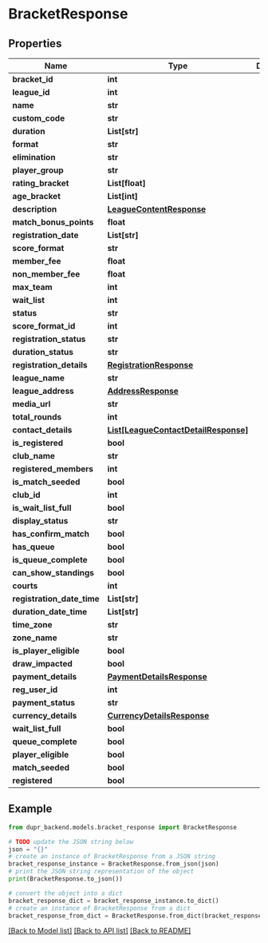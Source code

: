 # BracketResponse


## Properties

Name | Type | Description | Notes
------------ | ------------- | ------------- | -------------
**bracket_id** | **int** |  | 
**league_id** | **int** |  | 
**name** | **str** |  | [optional] 
**custom_code** | **str** |  | [optional] 
**duration** | **List[str]** |  | 
**format** | **str** |  | [optional] 
**elimination** | **str** |  | [optional] 
**player_group** | **str** |  | [optional] 
**rating_bracket** | **List[float]** |  | [optional] 
**age_bracket** | **List[int]** |  | [optional] 
**description** | [**LeagueContentResponse**](LeagueContentResponse.md) |  | [optional] 
**match_bonus_points** | **float** |  | [optional] 
**registration_date** | **List[str]** |  | [optional] 
**score_format** | **str** |  | 
**member_fee** | **float** |  | [optional] 
**non_member_fee** | **float** |  | 
**max_team** | **int** |  | [optional] 
**wait_list** | **int** |  | 
**status** | **str** |  | [optional] 
**score_format_id** | **int** |  | 
**registration_status** | **str** |  | [optional] 
**duration_status** | **str** |  | [optional] 
**registration_details** | [**RegistrationResponse**](RegistrationResponse.md) |  | [optional] 
**league_name** | **str** |  | 
**league_address** | [**AddressResponse**](AddressResponse.md) |  | [optional] 
**media_url** | **str** |  | [optional] 
**total_rounds** | **int** |  | [optional] 
**contact_details** | [**List[LeagueContactDetailResponse]**](LeagueContactDetailResponse.md) |  | [optional] 
**is_registered** | **bool** |  | 
**club_name** | **str** |  | 
**registered_members** | **int** |  | [optional] 
**is_match_seeded** | **bool** |  | [optional] 
**club_id** | **int** |  | 
**is_wait_list_full** | **bool** |  | 
**display_status** | **str** |  | [optional] 
**has_confirm_match** | **bool** |  | [optional] 
**has_queue** | **bool** |  | [optional] 
**is_queue_complete** | **bool** |  | [optional] 
**can_show_standings** | **bool** |  | [optional] 
**courts** | **int** |  | [optional] 
**registration_date_time** | **List[str]** |  | [optional] 
**duration_date_time** | **List[str]** |  | [optional] 
**time_zone** | **str** |  | [optional] 
**zone_name** | **str** |  | [optional] 
**is_player_eligible** | **bool** |  | [optional] 
**draw_impacted** | **bool** |  | [optional] 
**payment_details** | [**PaymentDetailsResponse**](PaymentDetailsResponse.md) |  | [optional] 
**reg_user_id** | **int** |  | [optional] 
**payment_status** | **str** |  | 
**currency_details** | [**CurrencyDetailsResponse**](CurrencyDetailsResponse.md) |  | [optional] 
**wait_list_full** | **bool** |  | [optional] 
**queue_complete** | **bool** |  | [optional] 
**player_eligible** | **bool** |  | [optional] 
**match_seeded** | **bool** |  | [optional] 
**registered** | **bool** |  | [optional] 

## Example

```python
from dupr_backend.models.bracket_response import BracketResponse

# TODO update the JSON string below
json = "{}"
# create an instance of BracketResponse from a JSON string
bracket_response_instance = BracketResponse.from_json(json)
# print the JSON string representation of the object
print(BracketResponse.to_json())

# convert the object into a dict
bracket_response_dict = bracket_response_instance.to_dict()
# create an instance of BracketResponse from a dict
bracket_response_from_dict = BracketResponse.from_dict(bracket_response_dict)
```
[[Back to Model list]](../README.md#documentation-for-models) [[Back to API list]](../README.md#documentation-for-api-endpoints) [[Back to README]](../README.md)


